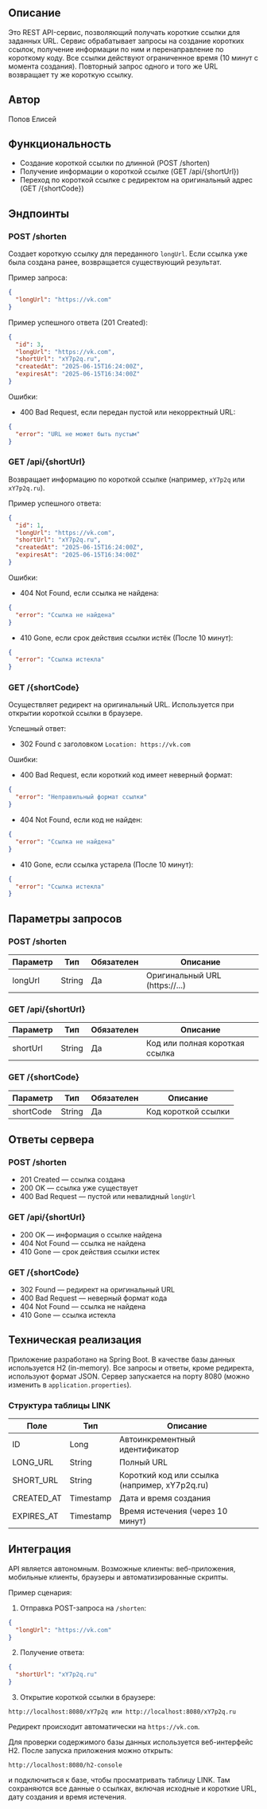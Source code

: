 

## Описание

Это REST API-сервис, позволяющий получать короткие ссылки для заданных URL. Сервис обрабатывает запросы на создание коротких ссылок, получение информации по ним и перенаправление по короткому коду. Все ссылки действуют ограниченное время (10 минут с момента создания). Повторный запрос одного и того же URL возвращает ту же короткую ссылку.

## Автор

Попов Елисей

## Функциональность

- Создание короткой ссылки по длинной (POST /shorten)
- Получение информации о короткой ссылке (GET /api/{shortUrl})
- Переход по короткой ссылке с редиректом на оригинальный адрес (GET /{shortCode})

## Эндпоинты

### POST /shorten

Создает короткую ссылку для переданного `longUrl`. Если ссылка уже была создана ранее, возвращается существующий результат.

Пример запроса:
```json
{
  "longUrl": "https://vk.com"
}
````

Пример успешного ответа (201 Created):

```json
{
  "id": 3,
  "longUrl": "https://vk.com",
  "shortUrl": "xY7p2q.ru",
  "createdAt": "2025-06-15T16:24:00Z",
  "expiresAt": "2025-06-15T16:34:00Z"
}
```

Ошибки:

* 400 Bad Request, если передан пустой или некорректный URL:

```json
{
  "error": "URL не может быть пустым"
}
```

### GET /api/{shortUrl}

Возвращает информацию по короткой ссылке (например, `xY7p2q` или `xY7p2q.ru`).

Пример успешного ответа:

```json
{
  "id": 1,
  "longUrl": "https://vk.com",
  "shortUrl": "xY7p2q.ru",
  "createdAt": "2025-06-15T16:24:00Z",
  "expiresAt": "2025-06-15T16:34:00Z"
}
```

Ошибки:

* 404 Not Found, если ссылка не найдена:

```json
{
  "error": "Ссылка не найдена"
}
```

* 410 Gone, если срок действия ссылки истёк (После 10 минут):

```json
{
  "error": "Ссылка истекла"
}
```

### GET /{shortCode}

Осуществляет редирект на оригинальный URL. Используется при открытии короткой ссылки в браузере.

Успешный ответ:

* 302 Found с заголовком `Location: https://vk.com`

Ошибки:

* 400 Bad Request, если короткий код имеет неверный формат:

```json
{
  "error": "Неправильный формат ссылки"
}
```

* 404 Not Found, если код не найден:

```json
{
  "error": "Ссылка не найдена"
}
```

* 410 Gone, если ссылка устарела (После 10 минут):

```json
{
  "error": "Ссылка истекла"
}
```

## Параметры запросов

### POST /shorten

| Параметр | Тип    | Обязателен | Описание                        |
| -------- | ------ | ---------- | ------------------------------- |
| longUrl  | String | Да         | Оригинальный URL (https\://...) |

### GET /api/{shortUrl}

| Параметр | Тип    | Обязателен | Описание                       |
| -------- | ------ | ---------- | ------------------------------ |
| shortUrl | String | Да         | Код или полная короткая ссылка |

### GET /{shortCode}

| Параметр  | Тип    | Обязателен | Описание            |
| --------- | ------ | ---------- | ------------------- |
| shortCode | String | Да         | Код короткой ссылки |

## Ответы сервера

### POST /shorten

* 201 Created — ссылка создана
* 200 OK — ссылка уже существует
* 400 Bad Request — пустой или невалидный `longUrl`

### GET /api/{shortUrl}

* 200 OK — информация о ссылке найдена
* 404 Not Found — ссылка не найдена
* 410 Gone — срок действия ссылки истек

### GET /{shortCode}

* 302 Found — редирект на оригинальный URL
* 400 Bad Request — неверный формат кода
* 404 Not Found — ссылка не найдена
* 410 Gone — ссылка истекла

## Техническая реализация

Приложение разработано на Spring Boot. В качестве базы данных используется H2 (in-memory). Все запросы и ответы, кроме редиректа, используют формат JSON. Сервер запускается на порту 8080 (можно изменить в `application.properties`).

### Структура таблицы LINK

| Поле        | Тип       | Описание                                      |
| ----------- | --------- | --------------------------------------------- |
| ID          | Long      | Автоинкрементный идентификатор                |
| LONG\_URL   | String    | Полный URL                                    |
| SHORT\_URL  | String    | Короткий код или ссылка (например, xY7p2q.ru) |
| CREATED\_AT | Timestamp | Дата и время создания                         |
| EXPIRES\_AT | Timestamp | Время истечения (через 10 минут)              |

## Интеграция

API является автономным. Возможные клиенты: веб-приложения, мобильные клиенты, браузеры и автоматизированные скрипты.

Пример сценария:

1. Отправка POST-запроса на `/shorten`:

```json
{
  "longUrl": "https://vk.com"
}
```

2. Получение ответа:

```json
{
  "shortUrl": "xY7p2q.ru"
}
```

3. Открытие короткой ссылки в браузере:

```
http://localhost:8080/xY7p2q или http://localhost:8080/xY7p2q.ru
```

Редирект происходит автоматически на `https://vk.com`.

Для проверки содержимого базы данных используется веб-интерфейс H2. После запуска приложения можно открыть:
```
http://localhost:8080/h2-console
```
и подключиться к базе, чтобы просматривать таблицу LINK. Там сохраняются все данные о ссылках, включая исходные и короткие URL, дату создания и время истечения.